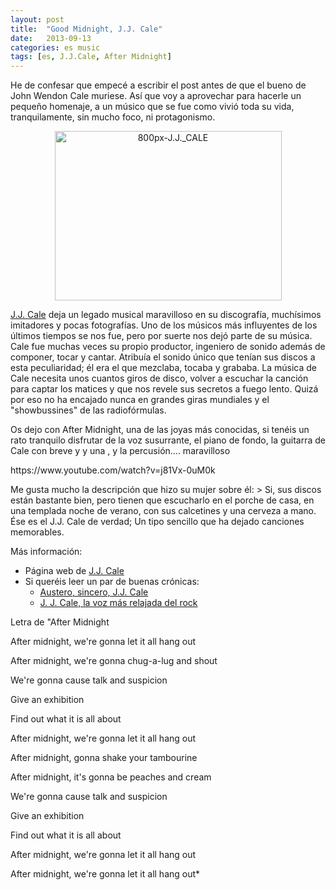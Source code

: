 ```yaml
---
layout: post
title:  "Good Midnight, J.J. Cale"
date:   2013-09-13
categories: es music
tags: [es, J.J.Cale, After Midnight]
---
```


He de confesar que empecé a escribir el post antes de que el bueno de John Wendon Cale muriese. Así que voy a aprovechar para hacerle un pequeño homenaje, a un músico que se fue como vivió toda su vida, tranquilamente, sin mucho foco, ni protagonismo.

<p style="text-align: center;"><a href="https://en.wikipedia.org/wiki/File:J.J._CALE.jpg"><img class="aligncenter  wp-image-1325" src="http://izaroblog.files.wordpress.com/2013/08/800px-j-j-_cale.jpg?w=519" alt="800px-J.J._CALE" width="363" height="271" /></a></p>

<a title="J.J. Cale" href="https://en.wikipedia.org/wiki/J.j._cale" target="_blank" rel="noopener">J.J. Cale</a> deja un legado musical maravilloso en su discografía, muchísimos imitadores y pocas fotografías. Uno de los músicos más influyentes de los últimos tiempos se nos fue, pero por suerte nos dejó parte de su música.
Cale fue muchas veces su propio productor, ingeniero de sonido además de componer, tocar y cantar. Atribuía el sonido único que tenían sus discos a esta peculiaridad; él era el que mezclaba, tocaba y grababa.
La música de Cale necesita unos cuantos giros de disco, volver a escuchar la canción para captar los matices y que nos revele sus secretos a fuego lento. Quizá por eso no ha encajado nunca en grandes giras mundiales y el "showbussines" de las radiofórmulas.

Os dejo con After Midnight, una de las joyas más conocidas, si tenéis un rato tranquilo disfrutar de la voz susurrante, el piano de fondo, la guitarra de Cale con breve y y una , y la percusión.... maravilloso

<p>https://www.youtube.com/watch?v=j81Vx-0uM0k</p>
<p><a href="https://www.youtube.com/watch?v=j81Vx-0uM0k"> </a></p>
Me gusta mucho la descripción que hizo su mujer sobre él: 
> Si, sus discos están bastante bien, pero tienen que escucharlo en el porche de casa, en una templada noche de verano, con sus calcetines y una cerveza a mano. Ése es el J.J. Cale de verdad; Un tipo sencillo que ha dejado canciones memorables.

Más información:
- Página web de [J.J. Cale](http://jjcale.com/)
- Si queréis leer un par de buenas crónicas: 
  - <a title="Diagonal" href="http://www.diagonalperiodico.net/culturas/19556-austero-sincero-jj-cale.html" target="_blank" rel="noopener">Austero, sincero, J.J. Cale </a>
  - <a title="El pais" href="http://cultura.elpais.com/cultura/2013/07/27/actualidad/1374952565_225592.html" target="_blank" rel="noopener">J. J. Cale, la voz más relajada del rock</a>


Letra de "After Midnight

After midnight, we're gonna let it all hang out

After midnight, we're gonna chug-a-lug and shout

We're gonna cause talk and suspicion

Give an exhibition

Find out what it is all about

After midnight, we're gonna let it all hang out

After midnight, gonna shake your tambourine

After midnight, it's gonna be peaches and cream

We're gonna cause talk and suspicion

Give an exhibition

Find out what it is all about

After midnight, we're gonna let it all hang out

After midnight, we're gonna let it all hang out* 


